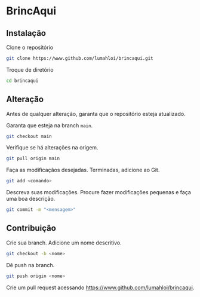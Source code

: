 # BrincAqui
## Instalação
Clone o repositório
```bash
git clone https://www.github.com/lumahloi/brincaqui.git
```

Troque de diretório
```bash
cd brincaqui
```

## Alteração
Antes de qualquer alteração, garanta que o repositório esteja atualizado. 

Garanta que esteja na branch ```main```.
```bash
git checkout main
```

Verifique se há alterações na origem.
```bash
git pull origin main
```

Faça as modificaçãos desejadas. Terminadas, adicione ao Git.
```bash
git add <comando>
```

Descreva suas modificações. Procure fazer modificações pequenas e faça uma boa descrição.
```bash
git commit -m "<mensagem>"
```

## Contribuição
Crie sua branch. Adicione um nome descritivo.
```bash
git checkout -b <nome>
```

Dê push na branch.
```bash
git push origin <nome>
```

Crie um pull request acessando https://www.github.com/lumahloi/brincaqui.
